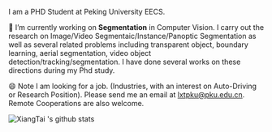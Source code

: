 <!--### Hi there 👋





**lxtGH/lxtGH** is a ✨ _special_ ✨ repository because its `README.md` (this file) appears on your GitHub profile.

Here are some ideas to get you started:

- 🔭 I’m currently working on ...
- 🌱 I’m currently learning ...
- 👯 I’m looking to collaborate on ...
- 🤔 I’m looking for help with ...
- 💬 Ask me about ...
- 📫 How to reach me: ...
- 😄 Pronouns: ...
- ⚡ Fun fact: ...
-->

I am a PHD Student at Peking University EECS. 

🔭 I’m currently working on **Segmentation** in Computer Vision. I carry out the research on Image/Video Segmentaic/Instance/Panoptic Segmentation as well as several related problems including transparent object, boundary learning, aerial segmentation, video object detection/tracking/segmentation. I have done several works on these directions during my Phd study. 


😄 Note I am looking for a job. (Industries, with an interest on Auto-Driving or Research Position). 
Please send me an email at lxtpku@pku.edu.cn. Remote Cooperations are also welcome. 

![XiangTai 's github stats](https://github-readme-stats.vercel.app/api?username=lxtGH&show_icons=true)

